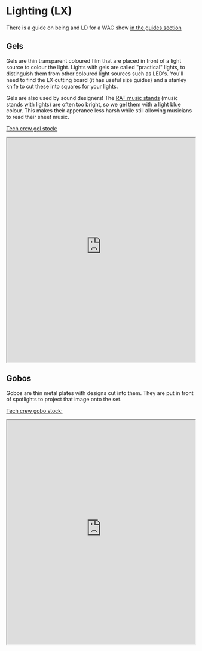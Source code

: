 # Lighting (LX)

There is a guide on being and LD for a WAC show
[in the guides section](wiki/05-additional-resources/01-guides/how-to-ld.md)

## Gels

Gels are thin transparent coloured film that are placed in front of a light source to colour the light. Lights with gels are called "practical" lights, to distinguish them from other coloured light sources such as LED's. You'll need to find the LX cutting board (it has useful size guides) and a stanley knife to cut these into squares for your lights.

Gels are also used by sound designers! The [RAT music stands](https://www.ratstands.com/product/shop-opera-stand/) (music stands with lights) are often too bright, so we gel them with a light blue colour. This makes their apperance less harsh while still allowing musicians to read their sheet music.

[Tech crew gel stock:](https://www.warwicktechcrew.co.uk/lx-catalogue/gels/)
<iframe
  src="https://www.warwicktechcrew.co.uk/lx-catalogue/gels/"
  width="100%"
  height="600">
</iframe>

## Gobos
Gobos are thin metal plates with designs cut into them. They are put in front of spotlights to project that image onto the set. 

[Tech crew gobo stock:](https://www.warwicktechcrew.co.uk/lx-catalogue/gobos/)
<iframe
  src="https://www.warwicktechcrew.co.uk/lx-catalogue/gobos/"
  width="100%"
  height="600">
</iframe>